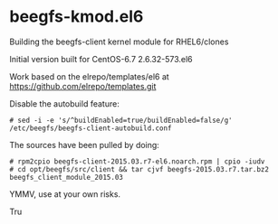 # beegfs-kmod.el6
Building the beegfs-client kernel module for RHEL6/clones

Initial version built for CentOS-6.7 2.6.32-573.el6

Work based on the elrepo/templates/el6 at https://github.com/elrepo/templates.git

Disable the autobuild feature:
```
# sed -i -e 's/^buildEnabled=true/buildEnabled=false/g' /etc/beegfs/beegfs-client-autobuild.conf
```
The sources have been pulled by doing:
```
# rpm2cpio beegfs-client-2015.03.r7-el6.noarch.rpm | cpio -iudv
# cd opt/beegfs/src/client && tar cjvf beegfs-2015.03.r7.tar.bz2 beegfs_client_module_2015.03
```
YMMV, use at your own risks.

Tru
